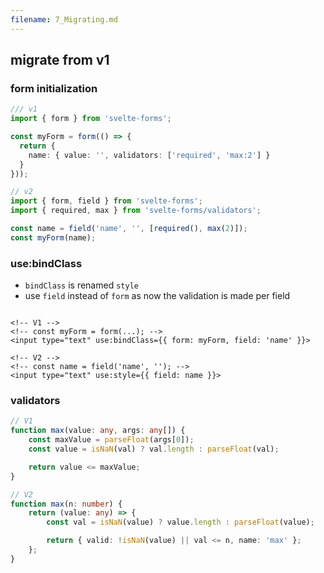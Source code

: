 ```yaml
---
filename: 7_Migrating.md
---
```


## migrate from v1

### form initialization

```typescript
/// v1
import { form } from 'svelte-forms';

const myForm = form(() => {
  return {
    name: { value: '', validators: ['required', 'max:2'] }
  }
}));

// v2
import { form, field } from 'svelte-forms';
import { required, max } from 'svelte-forms/validators';

const name = field('name', '', [required(), max(2)]);
const myForm(name);
```

### use:bindClass

- `bindClass` is renamed `style`
- use `field` instead of `form` as now the validation is made per field

```svelte

<!-- V1 -->
<!-- const myForm = form(...); -->
<input type="text" use:bindClass={{ form: myForm, field: 'name' }}>

<!-- V2 -->
<!-- const name = field('name', ''); -->
<input type="text" use:style={{ field: name }}>

```

### validators

```typescript
// V1
function max(value: any, args: any[]) {
	const maxValue = parseFloat(args[0]);
	const value = isNaN(val) ? val.length : parseFloat(val);

	return value <= maxValue;
}

// V2
function max(n: number) {
	return (value: any) => {
		const val = isNaN(value) ? value.length : parseFloat(value);

		return { valid: !isNaN(value) || val <= n, name: 'max' };
	};
}
```
